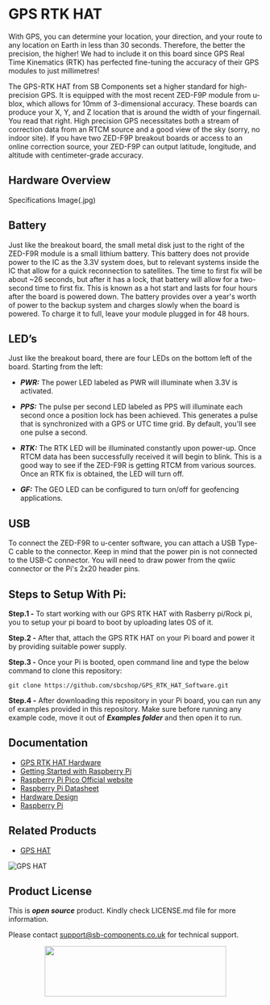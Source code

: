 # GPS RTK HAT 

With GPS, you can determine your location, your direction, and your route to any location on Earth in less than 30 seconds. Therefore, the better the precision, the higher! We had to include it on this board since GPS Real Time Kinematics (RTK) has perfected fine-tuning the accuracy of their GPS modules to just millimetres!

The GPS-RTK HAT from SB Components set a higher standard for high-precision GPS. It is equipped with the most recent ZED-F9P module from u-blox, which allows for 10mm of 3-dimensional accuracy. These boards can produce your X, Y, and Z location that is around the width of your fingernail. You read that right. High precision GPS necessitates both a stream of correction data from an RTCM source and a good view of the sky (sorry, no indoor site). If you have two ZED-F9P breakout boards or access to an online correction source, your ZED-F9P can output latitude, longitude, and altitude with centimeter-grade accuracy.

## Hardware Overview

Specifications Image(.jpg)


## Battery
Just like the breakout board, the small metal disk just to the right of the ZED-F9R module is a small lithium battery. This battery does not provide power to the IC as the 3.3V system does, but to relevant systems inside the IC that allow for a quick reconnection to satellites. The time to first fix will be about ~26 seconds, but after it has a lock, that battery will allow for a two-second time to first fix. This is known as a hot start and lasts for four hours after the board is powered down. The battery provides over a year's worth of power to the backup system and charges slowly when the board is powered. To charge it to full, leave your module plugged in for 48 hours.


## LED’s
Just like the breakout board, there are four LEDs on the bottom left of the board. Starting from the left:

* ***PWR:*** The power LED labeled as PWR will illuminate when 3.3V is activated.
* ***PPS:*** The pulse per second LED labeled as PPS will illuminate each second once a position lock has been achieved. This generates a pulse that is synchronized with a GPS or UTC time grid. By default, you'll see one pulse a second.

* ***RTK:*** The RTK LED will be illuminated constantly upon power-up. Once RTCM data has been successfully received it will begin to blink. This is a good way to see if the ZED-F9R is getting RTCM from various sources. Once an RTK fix is obtained, the LED will turn off.

* ***GF:*** The GEO LED can be configured to turn on/off for geofencing applications.




## USB
To connect the ZED-F9R to u-center software, you can attach a USB Type-C cable to the connector. Keep in mind that the power pin is not connected to the USB-C connector. You will need to draw power from the qwiic connector or the Pi's 2x20 header pins.

## Steps to Setup With Pi:

**Step.1 -** To start working with our GPS RTK HAT with Rasberry pi/Rock pi, you to setup your pi board to boot by uploading lates OS of it.

**Step.2 -** After that, attach the GPS RTK HAT on your Pi board and power it by providing suitable power supply. 

**Step.3 -** Once your Pi is booted, open command line and type the below command to clone this repository:
```
git clone https://github.com/sbcshop/GPS_RTK_HAT_Software.git
```

**Step.4 -** After downloading this repository in your Pi board, you can run any of examples provided in this repository. Make sure before running any example code, move it out of ***Examples folder*** and then open it to run.



## Documentation

* [GPS RTK HAT Hardware](https://github.com/sbcshop/GPS_RTK_HAT_Hardware)
* [Getting Started with Raspberry Pi](https://www.raspberrypi.com/documentation/computers/getting-started.html)
* [Raspberry Pi Pico Official website](https://www.raspberrypi.com/documentation/microcontrollers/)
* [Raspberry Pi Datasheet](https://www.raspberrypi.com/documentation/computers/compute-module.html)
* [Hardware Design](https://www.raspberrypi.com/documentation/computers/compute-module.html)
* [Raspberry Pi](https://www.raspberrypi.com/documentation/microcontrollers/raspberry-pi-pico.html)


## Related Products

* [GPS HAT](https://shop.sb-components.co.uk/products/gps-hat-for-raspberry-pi?_pos=1&_sid=c0a565487&_ss=r)

 ![GPS HAT](https://cdn.shopify.com/s/files/1/1217/2104/products/GPSHATforRaspberryPi_4.png?v=1648553361&width=400)

## Product License

This is ***open source*** product. Kindly check LICENSE.md file for more information.

Please contact support@sb-components.co.uk for technical support.
<p align="center">
  <img width="360" height="100" src="https://cdn.shopify.com/s/files/1/1217/2104/files/Logo_sb_component_3.png?v=1666086771&width=350">
</p>

